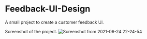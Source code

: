 # Feedback-UI-Design

A small project to create a customer feedback UI.


Screenshot of the project.
![Screenshot from 2021-09-24 22-24-54](https://user-images.githubusercontent.com/43684497/134712760-f2a699b1-8ef3-4003-84a8-b81518f1d798.png)

